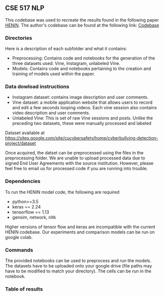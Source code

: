 ## CSE 517 NLP

This codebase was used to recreate the results found in the following paper [HENIN](https://www.aclweb.org/anthology/2020.emnlp-main.200.pdf). The author's codebase can be found at the following link: [Codebase](https://github.com/HsinYu7330/HENIN)

### Directories

Here is a description of each subfolder and what it contains:

- Preprocessing: Contains code and notebooks for the generation of the three datasets used: Vine, Instagram, unlabeled Vine.
- Models: Contains code and notebooks pertaining to the creation and training of models used within the paper.

### Data dowload instructions

- Instagram dataset: contains image description and user comments.
- Vine dataset: a mobile application website that allows users to record and edit a few seconds looping videos. Each vine session also contains video description and user comments.
- Unlabeled Vine: This is set of raw Vine sessions and posts. Unlike the preceding two datasets, these were manually processed and labeled

Dataset available at https://sites.google.com/site/cucybersafety/home/cyberbullying-detection-project/dataset

Once acquired, the datset can be preprocessed using the files in the preprocessing folder. We are unable to upload processed data due to signed End User Agreements with the source institution. However, please feel free to email us for processed code if you are running into trouble. 

### Dependencies
To run the HENIN model code, the following are required
- python>=3.5
- keras == 2.24
- tensorflow == 1.13
- gensim, network, nltk

Higher versions of tensor flow and keras are incompatible with the current HENIN codebase. Our experiments and comparison models can be run on google colab.

### Commands
The provided notebooks can be used to preprocess and run the models. The datasets have to be uploaded onto your google drive (file paths may have to be modified to match your directory). The cells can be run in the notebook.

### Table of results

